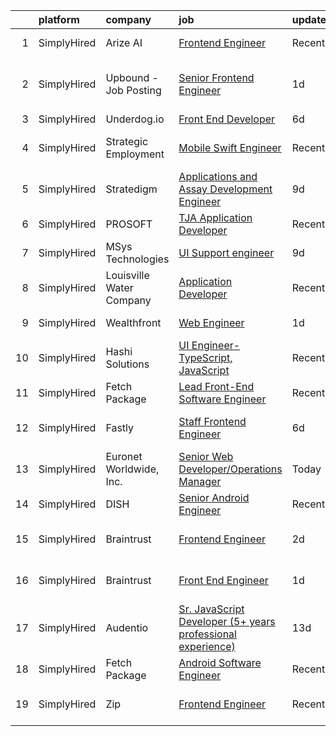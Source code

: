 

|    | platform    | company                  | job                                                                                                                                                                 | update_time   | location                       |
|---:|:------------|:-------------------------|:--------------------------------------------------------------------------------------------------------------------------------------------------------------------|:--------------|:-------------------------------|
|  1 | SimplyHired | Arize AI                 | [Frontend Engineer](https://www.simplyhired.com/job/xQaaVC5vOtRS4JzrdHWflzM8ynmcpN-5LqOA84ur9JKgs3BKShIeyw?q=ui+engineer)                                           | Recently      | Berkeley, CA                   |
|  2 | SimplyHired | Upbound - Job Posting    | [Senior Frontend Engineer](https://www.simplyhired.com/job/bowiIVwuQb43uJhyYs1WQhhJQFxUyui28k1K7fSwrEJCebGVifzN3A?q=ui+engineer)                                    | 1d            | San Francisco, CA +5 locations |
|  3 | SimplyHired | Underdog.io              | [Front End Developer](https://www.simplyhired.com/job/bKHSv5Crya-PQseHciDP5wVap6EGVW40KqRY_ikjYgsi6Xi8F_XGmw?q=ui+engineer)                                         | 6d            | Remote                         |
|  4 | SimplyHired | Strategic Employment     | [Mobile Swift Engineer](https://www.simplyhired.com/job/HvFKFUPBQks4TvdZXzAUvjF0nI8KVBS8256b_IgO654UlAA08Jjlvg?q=ui+engineer)                                       | Recently      | San Ramon, CA                  |
|  5 | SimplyHired | Stratedigm               | [Applications and Assay Development Engineer](https://www.simplyhired.com/job/GIwu-KSYr-FnqOahWlTT3kpIcZIPAV_97Mp583xcq4Hedsnxz2cEpg?q=ui+engineer)                 | 9d            | San Jose, CA                   |
|  6 | SimplyHired | PROSOFT                  | [TJA Application Developer](https://www.simplyhired.com/job/tfI3CBA_fLanfSQngAXS1qjPy3Foc-Tv0JDV7LTJsccA-v9Ae5uZew?q=ui+engineer)                                   | Recently      | Norfolk, VA                    |
|  7 | SimplyHired | MSys Technologies        | [UI Support engineer](https://www.simplyhired.com/job/nM4yhXRIC8bTtYhOJTO9pGSRihpmkMm7_6q2Vltju2en01-tvI6dDg?q=ui+engineer)                                         | 9d            | San Jose, CA                   |
|  8 | SimplyHired | Louisville Water Company | [Application Developer](https://www.simplyhired.com/job/89E9g_6OTlzueVaDpwVOcAyMFRH5OZp6Ub0b9Yw8-l_oSwQBVEf-ng?q=ui+engineer)                                       | Recently      | Louisville, KY                 |
|  9 | SimplyHired | Wealthfront              | [Web Engineer](https://www.simplyhired.com/job/1-tchb3OxIsBb1vCjQb6i-1EG5m5PADOVbmLVVOVCTR0bpzTEzfhdg?q=ui+engineer)                                                | 1d            | Palo Alto, CA                  |
| 10 | SimplyHired | Hashi Solutions          | [UI Engineer-TypeScript, JavaScript](https://www.simplyhired.com/job/9tpPPGPfhLYeUlx_8_jeOiiR-u8j_nYsRX7-zi3nWLhrvzwqQzZz-Q?q=ui+engineer)                          | Recently      | Remote                         |
| 11 | SimplyHired | Fetch Package            | [Lead Front-End Software Engineer](https://www.simplyhired.com/job/wmWFOrg_dADbAk2ayo1d7eaBqTFgJ2C4lugHfvxC1gowl-m3TaH0-Q?q=ui+engineer)                            | Recently      | Austin, TX                     |
| 12 | SimplyHired | Fastly                   | [Staff Frontend Engineer](https://www.simplyhired.com/job/zn1udW-fG2ZwfstbDKs6ocHwPa-EU9WD4CSZPT8iv7K5hqI5_ELw8A?q=ui+engineer)                                     | 6d            | San Francisco, CA              |
| 13 | SimplyHired | Euronet Worldwide, Inc.  | [Senior Web Developer/Operations Manager](https://www.simplyhired.com/job/DFcplN7PmKlizlqQPToFJNIbsjkM15u-8pbbB3WKYq1AjUJ7XuaYmg?q=ui+engineer)                     | Today         | Remote                         |
| 14 | SimplyHired | DISH                     | [Senior Android Engineer](https://www.simplyhired.com/job/whdtX1JV19uAjBuer2jS8J906NgTAjqraYmzRc6iNxGfe06xtKfSew?q=ui+engineer)                                     | Recently      | Littleton, CO                  |
| 15 | SimplyHired | Braintrust               | [Frontend Engineer](https://www.simplyhired.com/job/33F4dU2_bIT-MpdMFvcJPSsfwgZt0jXIA4aHqpq5vmmX2Bcb6qzpfA?q=ui+engineer)                                           | 2d            | San Francisco, CA              |
| 16 | SimplyHired | Braintrust               | [Front End Engineer](https://www.simplyhired.com/job/-5witLn6u-l7yAbADIMWyOQ36dN7vEVeE0kYgppmL_SEapSD0SifOA?q=ui+engineer)                                          | 1d            | San Francisco, CA              |
| 17 | SimplyHired | Audentio                 | [Sr. JavaScript Developer (5+ years professional experience)](https://www.simplyhired.com/job/3qd5CnVQPgJL1Ken479peqese76h-sTc9FMuZzhhohZfuw9cC4PDTQ?q=ui+engineer) | 13d           | Madison, WI                    |
| 18 | SimplyHired | Fetch Package            | [Android Software Engineer](https://www.simplyhired.com/job/ATYBjMwBf5XEbT8xZiRcv4_HLudoOMoopTsRlU2owPQNNecdr0oRdw?q=ui+engineer)                                   | Recently      | Austin, TX                     |
| 19 | SimplyHired | Zip                      | [Frontend Engineer](https://www.simplyhired.com/job/Z9pVEN4wXHmuJVFsVhAUklbMy7MYqwPQPfDEGx75LORrpSSGCLv0vg?q=ui+engineer)                                           | Recently      | San Francisco, CA              |